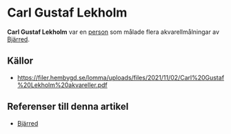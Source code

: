 # Carl Gustaf Lekholm

**Carl Gustaf Lekholm** var en [person](person) som målade flera akvarellmålningar av [Bjärred](bjärred).

## Källor

* <https://filer.hembygd.se/lomma/uploads/files/2021/11/02/Carl%20Gustaf%20Lekholm%20akvareller.pdf>

## Referenser till denna artikel
- [Bjärred](bjärred)
